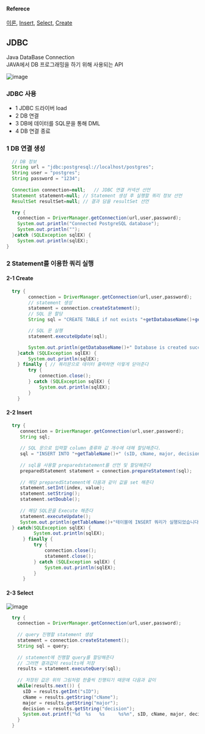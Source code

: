 #### Referece
[이론](https://dyjung.tistory.com/50),
 [Insert](https://dyjung.tistory.com/49),
 [Select](https://m.blog.naver.com/PostView.nhn?blogId=heoguni&logNo=130170490707&proxyReferer=https:%2F%2Fwww.google.com%2F),
 [Create](https://www.qctutorials.com/learning/jdbc/jdbc-create-database.html)

## JDBC
Java DataBase Connection<br/>
JAVA에서 DB 프로그래밍을 하기 위해 사용되는 API

![image](https://user-images.githubusercontent.com/48672212/98656114-a45a4780-2383-11eb-8928-e3b1b1371155.png)

### JDBC 사용
- 1 JDBC 드라이버 load 
- 2 DB 연결
- 3 DB에 데이터를 SQL문을 통해 DML 
- 4 DB 연결 종료

### 1 DB 연결 생성
```java
  // DB 정보
  String url = "jdbc:postgresql://localhost/postgres";
  String user = "postgres";
  String password = "1234";
  
  Connection connection=null;	// JDBC 연결 커넥션 선언
  Statement statement=null;	// Statement 생성 후 실행할 쿼리 정보 선언
  ResultSet resultSet=null;	// 결과 담을 resultSet 선언

  try {
    connection = DriverManager.getConnection(url,user,password);
    System.out.println("Connected PostgreSQL database");
    System.out.println("");
  }catch (SQLException sqlEX) {
    System.out.println(sqlEX);
}
```

### 2 Statement를 이용한 쿼리 실행
#### 2-1 Create
```java
  try {    
        connection = DriverManager.getConnection(url,user,password);
        // statement 생성
        statement = connection.createStatement();
        // SQL 문 할당
        String sql = "CREATE TABLE if not exists "+getDatabaseName()+getQuery();

        // SQL 문 실행
        statement.executeUpdate(sql);

        System.out.println(getDatabaseName()+" Database is created successfully...");
    }catch (SQLException sqlEX) {
        System.out.println(sqlEX);
    } finally {	// 쿼리문으로 데이터 출력하면 이렇게 닫아준다
        try {
            connection.close();
        } catch (SQLException sqlEX) {
            System.out.println(sqlEX);
        }
    }
```

#### 2-2 Insert
```java
  try {
     connection = DriverManager.getConnection(url,user,password);
     String sql;
     
     // SQL 문으로 입력할 column 종류와 값 개수에 대해 할당해준다.
     sql = "INSERT INTO "+getTableName()+" (sID, cName, major, decision) "+" VALUES(?,?,?,?)";
     
     // sql을 사용할 preparedstatement를 선언 및 할당해준다
     preparedStatement statement = connection.prepareStatement(sql);
     
     // 해당 preparedStatement에 다음과 같이 값을 set 해준다
     statement.setInt(index, value);
     statement.setString();
     statement.setDouble();
     
     // 해당 SQL문을 Execute 해준다
     statement.executeUpdate();
     System.out.println(getTableName()+"테이블에 INSERT 쿼리가 실행되었습니다");
  } catch(SQLException sqlEX) {
          System.out.println(sqlEX);
      } finally {	
          try {
              connection.close();
              statement.close();
          } catch (SQLException sqlEX) {
              System.out.println(sqlEX);
          }
      }
```
#### 2-3 Select
![image](https://user-images.githubusercontent.com/48672212/98658422-5bf05900-2386-11eb-8ff2-f1481ef4064a.png)

```java
  try {
    connection = DriverManager.getConnection(url,user,password);
    
    // query 진행할 statement 생성
    statement = connection.createStatement();
    String sql = query;
    
    // statement에 진행할 query를 할당해준다
    // 그러면 결과값이 results에 저장
    results = statement.executeQuery(sql);
    
    // 저장된 값은 위의 그림처럼 한줄씩 진행되기 때문에 다음과 같이 
    while(results.next()) {
      sID = results.getInt("sID");
      cName = results.getString("cName");
      major = results.getString("major");
      decision = results.getString("decision");
      System.out.printf("%d  %s   %s     %s%n", sID, cName, major, decision);
    }
  }

```
